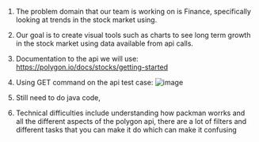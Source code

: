 1) The problem domain that our team is working on is Finance, specifically looking at trends in the stock market using. 
2) Our goal is to create visual tools such as charts to see long term growth in the stock market using data available from api calls. 
3) Documentation to the api we will use: https://polygon.io/docs/stocks/getting-started
4) Using GET command on the api test case: 
![image](https://github.com/luwaidev/CSC207/assets/118492882/18a1e0bc-7721-4e7b-b6c0-211ed01998fd)

5) Still need to do java code, 
6) Technical difficulties include understanding how packman worrks and all the different aspects of the polygon api, there are a lot of filters and different tasks that you can make it do
   which can make it confusing 

